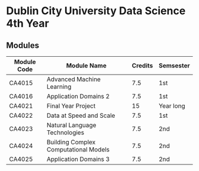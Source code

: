 # Dublin City University Data Science 4th Year 

## **Modules**

| Module Code | Module Name | Credits|Semsester|
| --- | ----------- |----------- |----------- |
| CA4015 | Advanced Machine Learning | 	7.5	 | 1st |
| CA4016 | Application Domains 2 | 7.5 |  1st |
| CA4021 | Final Year Project | 15 |  Year long |
| CA4022 | Data at Speed and Scale | 7.5 |  1st |
| CA4023 | Natural Language Technologies | 7.5 |  2nd |
| CA4024 | Building Complex Computational Models | 7.5 |  2nd |
| CA4025 | Application Domains 3 | 7.5 |  2nd |
